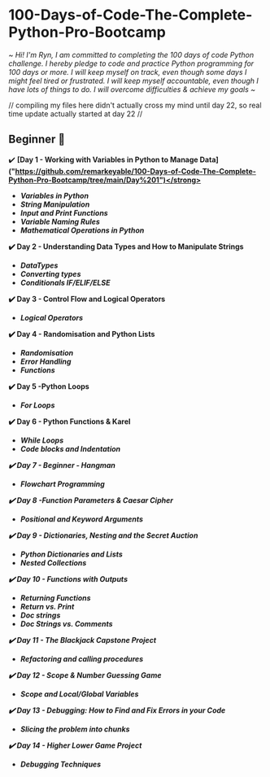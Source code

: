 # 100-Days-of-Code-The-Complete-Python-Pro-Bootcamp

<em>~ Hi! I'm Ryn, I am committed to completing the 100 days of code Python challenge. I hereby pledge to code and practice Python programming for 100 days or more.
I will keep myself on track, even though some days I might feel tired or frustrated. I will keep myself accountable, even though I have lots of things to do.
I will overcome difficulties & achieve my goals ~</em>

// compiling my files here didn't actually cross my mind until day 22, so real time update actually started at day 22 //

<h2>Beginner 🌱</h2>

 ✔️ <strong>[Day 1 - Working with Variables in Python to Manage Data] ("https://github.com/remarkeyable/100-Days-of-Code-The-Complete-Python-Pro-Bootcamp/tree/main/Day%201")</strong>
 <em><ul>
 <li>Variables in Python</li>
 <li>String Manipulation</li>
 <li>Input and Print Functions</li>
 <li>Variable Naming Rules</li>
 <li>Mathematical Operations in Python</li></ul></em>

✔️ <strong>Day 2 - Understanding Data Types and How to Manipulate Strings</strong>
<em><ul>
<li>DataTypes</li>
<li>Converting types</li>
<li>Conditionals IF/ELIF/ELSE</li></ul></em>

✔️ <strong>Day 3 - Control Flow and Logical Operators</strong>
<em><ul>
<li>Logical Operators</li></ul></em>
 
✔️ <strong>Day 4 - Randomisation and Python Lists</strong>
<em><ul>
<li>Randomisation</li>
<li>Error Handling</li>
<li>Functions</li></ul></em>

✔️ <strong>Day 5 -Python Loops</strong>
<em><ul>
<li>For Loops</li></ul></em>

✔️ <strong>Day 6 - Python Functions & Karel</strong>
<em><ul>
<li>While Loops</li>
<li>Code blocks and Indentation</li><em></ul>
 
✔️ <strong>Day 7 - Beginner - Hangman</strong>
<em><ul>
<li>Flowchart Programming</li><em></ul>
 
✔️ <strong>Day 8 -Function Parameters & Caesar Cipher</strong>
<em><ul>
<li>Positional and Keyword Arguments</li><em></ul>
 
✔️ <strong>Day 9 - Dictionaries, Nesting and the Secret Auction</strong>
<em><ul>
<li>Python Dictionaries and Lists</li>
<li>Nested Collections</li><em></ul>
 
✔️ <strong>Day 10 - Functions with Outputs</strong>
<em><ul>
<li>Returning Functions</li>
<li> Return vs. Print </li>
<li>Doc strings</li>
<li>Doc Strings vs. Comments</li><em></ul>
 
✔️ <strong>Day 11 - The Blackjack Capstone Project</strong>
<em><ul>
<li> Refactoring and calling procedures </li><em></ul>
 
✔️ <strong>Day 12  - Scope & Number Guessing Game</strong>
<em><ul>
<li>Scope and Local/Global Variables</li><em></ul>
 
✔️ <strong>Day 13 - Debugging: How to Find and Fix Errors in your Code</strong>
<em><ul>
<li>Slicing the problem into chunks</li><em></ul>
 
✔️ <strong>Day 14 - Higher Lower Game Project</strong>
<em><ul>
<li>Debugging Techniques</li><em></ul>



















